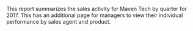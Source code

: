 
This report summarizes the sales activity for Maven Tech by quarter for 2017. This has an additional page for managers to view their individual performance by sales agent and product.
